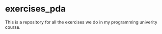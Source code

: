 # exercises_pda
This is a repository for all the exercises we do in my programming univerity course.
